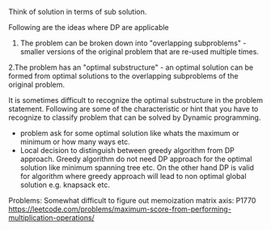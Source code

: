 Think of solution in terms of sub solution. 

Following are the ideas where DP are applicable
1. The problem can be broken down into "overlapping subproblems" - smaller versions of the original problem that are re-used multiple times.

2.The problem has an "optimal substructure" - an optimal solution can be formed from optimal solutions to the overlapping subproblems of the original problem.

It is sometimes difficult to recognize the optimal substructure in the problem statement. Following are some of the characteristic or hint that you have to recognize to classify problem that can be solved by Dynamic programming.
- problem ask for some optimal solution like whats the maximum or minimum or how many ways etc.
- Local decision to distinguish between greedy algorithm from DP approach. Greedy algorithm do not need DP approach for the optimal solution like minimum spanning tree etc. On the other hand DP is valid for algorithm where greedy approach will lead to non optimal global solution e.g. knapsack etc.
 
Problems:
Somewhat difficult to figure out memoization matrix axis: P1770 https://leetcode.com/problems/maximum-score-from-performing-multiplication-operations/